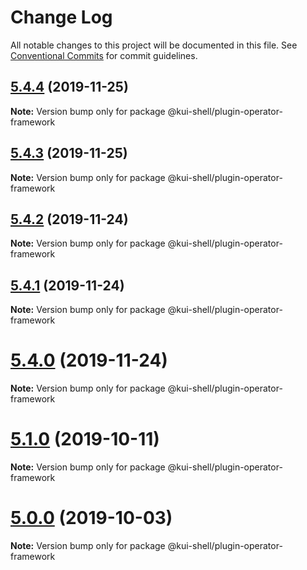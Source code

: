 # Change Log

All notable changes to this project will be documented in this file.
See [Conventional Commits](https://conventionalcommits.org) for commit guidelines.

## [5.4.4](https://github.com/IBM/kui/compare/v4.5.0...v5.4.4) (2019-11-25)

**Note:** Version bump only for package @kui-shell/plugin-operator-framework

## [5.4.3](https://github.com/IBM/kui/compare/v4.5.0...v5.4.3) (2019-11-25)

**Note:** Version bump only for package @kui-shell/plugin-operator-framework

## [5.4.2](https://github.com/IBM/kui/compare/v4.5.0...v5.4.2) (2019-11-24)

**Note:** Version bump only for package @kui-shell/plugin-operator-framework

## [5.4.1](https://github.com/IBM/kui/compare/v5.4.0...v5.4.1) (2019-11-24)

**Note:** Version bump only for package @kui-shell/plugin-operator-framework

# [5.4.0](https://github.com/IBM/kui/compare/v4.5.0...v5.4.0) (2019-11-24)

**Note:** Version bump only for package @kui-shell/plugin-operator-framework

# [5.1.0](https://github.com/IBM/kui/compare/v4.5.0...v5.1.0) (2019-10-11)

**Note:** Version bump only for package @kui-shell/plugin-operator-framework

# [5.0.0](https://github.com/IBM/kui/compare/v4.5.0...v5.0.0) (2019-10-03)

**Note:** Version bump only for package @kui-shell/plugin-operator-framework
